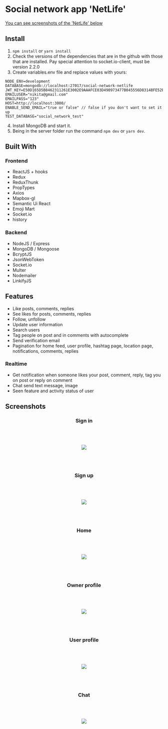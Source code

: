 # Social network app 'NetLife'

[You can see screenshots of the 'NetLife' below](#screenshots)

## Install

1. `npm install` or `yarn install`
2. Check the versions of the dependencies that are in the github with those that are installed. Pay special attention to socket.io-client, must be version 2.2.0
3. Create variables.env file and replace values with yours:

```
NODE_ENV=development
DATABASE=mongodb://localhost:27017/social-network-netlife
JWT_KEY=E50D165D5B8462311261E3002E9AAAFCE03D490973477B045556D83148FE52EA
EMAILUSER="nikita@gmail.com"
EMAILPASS="123"
HOST=http://localhost:3000/
ENABLE_SEND_EMAIL="true or false" // false if you don't want to set it up
TEST_DATABASE="social_network_test"
```

4. Install MongoDB and start it.
5. Being in the server folder run the command `npm dev` or `yarn dev`.

## Built With

### Frontend

- ReactJS + hooks
- Redux
- ReduxThunk
- PropTypes
- Axios
- Mapbox-gl
- Semantic Ui React
- Emoji Mart
- Socket.io
- history

### Backend

- NodeJS / Express
- MongoDB / Mongoose
- BcryptJS
- JsonWebToken
- Socket.io
- Multer
- Nodemailer
- LinkifyJS

## Features

- Like posts, comments, replies
- See likes for posts, comments, replies
- Follow, unfollow
- Update user information
- Search users
- Tag people on post and in comments with autocomplete
- Send verification email
- Pagination for home feed, user profile, hashtag page, location page, notifications, comments, replies

### Realtime

- Get notification when someone likes your post, comment, reply, tag you on post or reply on comment
- Chat send text message, image
- Seen feature and activity status of user

## <a name="screenshots">Screenshots</a>

<div align="center" >
  <h3>Sign in</h3>
  <img style="margin:50px 0;" src="screenshots/signin.jpg" />

  <h3>Sign up</h3>
  <img style="margin:50px 0;" src="screenshots/signup.jpg" />

  <h3>Home</h3>
  <img style="margin:50px 0;" src="screenshots/home.jpg" />

  <h3>Owner profile</h3>
  <img style="margin:50px 0;" src="screenshots/owner-profile.jpg" />

  <h3>User profile</h3>
  <img style="margin:50px 0;" src="screenshots/user-profile.jpg" />

  <h3>Chat</h3>
  <img style="margin:50px 0;" src="screenshots/chat.jpg" />
</div>
